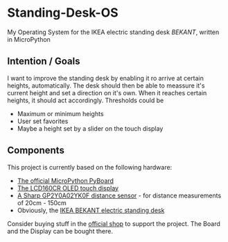 # Standing-Desk-OS

My Operating System for the IKEA electric standing desk *BEKANT*, written in MicroPython


## Intention / Goals

I want to improve the standing desk by enabling it ro arrive at certain heights,
automatically. The desk should then be able to meassure it's current height
and set a direction on it's own. When it reaches certain heights, it should act accordingly. Thresholds could be

* Maximum or minimum heights
* User set favorites
* Maybe a height set by a slider on the touch display


## Components

This project is currently based on the following hardware:

* [The official MicroPython PyBoard](http://docs.micropython.org/en/latest/pyboard/index.html)
* [The LCD160CR OLED touch display](https://docs.micropython.org/en/latest/pyboard/library/lcd160cr.html)
* [A Sharp GP2Y0A02YK0F distance sensor](https://www.sharpsde.com/products/optoelectronic-components/model/GP2Y0A02YK0F) - for distance measurements of 20cm - 150cm
* Obviously, the [IKEA BEKANT electric standing desk](http://www.ikea.com/de/de/catalog/products/S69022537/)

Consider buying stuff in the [official shop](https://store.micropython.org/#/store) to support the project. The Board and the Display can be bought there.
